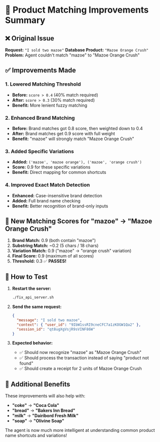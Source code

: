 # 🔧 Product Matching Improvements Summary

## ❌ Original Issue

**Request:** `"I sold two mazoe"`
**Database Product:** `"Mazoe Orange Crush"`
**Problem:** Agent couldn't match "mazoe" to "Mazoe Orange Crush"

## ✅ Improvements Made

### 1. **Lowered Matching Threshold**

- **Before:** `score > 0.4` (40% match required)
- **After:** `score > 0.3` (30% match required)
- **Benefit:** More lenient fuzzy matching

### 2. **Enhanced Brand Matching**

- **Before:** Brand matches got 0.8 score, then weighted down to 0.4
- **After:** Brand matches get 0.9 score with full weight
- **Benefit:** "mazoe" will strongly match "Mazoe Orange Crush"

### 3. **Added Specific Variations**

- **Added:** `('mazoe', 'mazoe orange'), ('mazoe', 'orange crush')`
- **Score:** 0.9 for these specific variations
- **Benefit:** Direct mapping for common shortcuts

### 4. **Improved Exact Match Detection**

- **Enhanced:** Case-insensitive brand detection
- **Added:** Full brand name checking
- **Benefit:** Better recognition of brand-only inputs

## 🧮 New Matching Scores for "mazoe" → "Mazoe Orange Crush"

1. **Brand Match:** 0.9 (both contain "mazoe")
2. **Substring Match:** ~0.2 (5 chars / 18 chars)
3. **Variation Match:** 0.9 ("mazoe" → "orange crush" variation)
4. **Final Score:** 0.9 (maximum of all scores)
5. **Threshold:** 0.3 ✅ **PASSES!**

## 🚀 How to Test

1. **Restart the server:**

   ```bash
   ./fix_api_server.sh
   ```

2. **Send the same request:**

   ```json
   {
     "message": "I sold two mazoe",
     "context": { "user_id": "9IbW1ssRI9cneCFC7a1zKOGW1Qa2" },
     "session_id": "qt8ugXgVsjR9sVINF86W"
   }
   ```

3. **Expected behavior:**
   - ✅ Should now recognize "mazoe" as "Mazoe Orange Crush"
   - ✅ Should process the transaction instead of saying "product not found"
   - ✅ Should create a receipt for 2 units of Mazoe Orange Crush

## 🎯 Additional Benefits

These improvements will also help with:

- **"coke"** → **"Coca Cola"**
- **"bread"** → **"Bakers Inn Bread"**
- **"milk"** → **"Dairibord Fresh Milk"**
- **"soap"** → **"Olivine Soap"**

The agent is now much more intelligent at understanding common product name shortcuts and variations!
